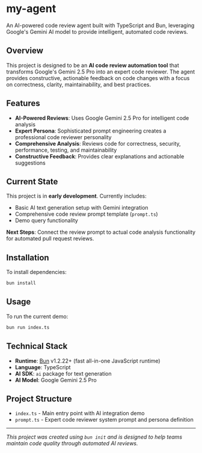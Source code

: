 # my-agent

An AI-powered code review agent built with TypeScript and Bun, leveraging Google's Gemini AI model to provide intelligent, automated code reviews.

## Overview

This project is designed to be an **AI code review automation tool** that transforms Google's Gemini 2.5 Pro into an expert code reviewer. The agent provides constructive, actionable feedback on code changes with a focus on correctness, clarity, maintainability, and best practices.

## Features

- **AI-Powered Reviews**: Uses Google Gemini 2.5 Pro for intelligent code analysis
- **Expert Persona**: Sophisticated prompt engineering creates a professional code reviewer personality
- **Comprehensive Analysis**: Reviews code for correctness, security, performance, testing, and maintainability
- **Constructive Feedback**: Provides clear explanations and actionable suggestions

## Current State

This project is in **early development**. Currently includes:
- Basic AI text generation setup with Gemini integration
- Comprehensive code review prompt template (`prompt.ts`)
- Demo query functionality

**Next Steps**: Connect the review prompt to actual code analysis functionality for automated pull request reviews.

## Installation

To install dependencies:

```bash
bun install
```

## Usage

To run the current demo:

```bash
bun run index.ts
```

## Technical Stack

- **Runtime**: [Bun](https://bun.com) v1.2.22+ (fast all-in-one JavaScript runtime)
- **Language**: TypeScript
- **AI SDK**: `ai` package for text generation
- **AI Model**: Google Gemini 2.5 Pro

## Project Structure

- `index.ts` - Main entry point with AI integration demo
- `prompt.ts` - Expert code reviewer system prompt and persona definition

---

*This project was created using `bun init` and is designed to help teams maintain code quality through automated AI reviews.*
